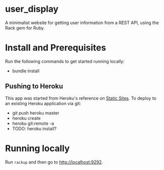 # user_display
A minimalist website for getting user information from a REST API, using the
Rack gem for Ruby.

# Install and Prerequisites
Run the following commands to get started running locally:

* bundle install

## Pushing to Heroku
This app was started from Heroku's reference on
[Static Sites](https://devcenter.heroku.com/articles/static-sites-ruby).
To deploy to an existing Heroku application via git:

* git push heroku master
* heroku create
* heroku git:remote -a <app name>   
* TODO: heroku install?

# Running locally
Run `rackup` and then go to [http://localhost:9292](http://localhost:9292).